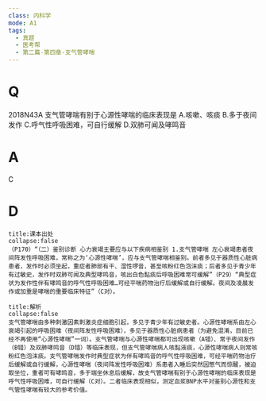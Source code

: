 ```yaml
---
class: 内科学
mode: A1
tags:
  - 真题
  - 医考帮
  - 第二篇-第四章-支气管哮喘
---
```


# Q
2018N43A 支气管哮喘有别于心源性哮喘的临床表现是
A.咳嗽、咳痰
B.多于夜间发作
C.呼气性呼吸困难，可自行缓解
D.双肺可闻及哮鸣音

# A
C
# D
```ad-note
title:课本出处
collapse:false
（P170）“（二）鉴别诊断 心力衰竭主要应与以下疾病相鉴别 1.支气管哮喘 左心衰竭患者夜间阵发性呼吸困难，常称之为‘心源性哮喘’，应与支气管哮喘相鉴别。前者多见于器质性心脏病患者，发作时必须坐起，重症者肺部有干、湿性啰音，甚至咳粉红色泡沫痰；后者多见于青少年有过敏史，发作时双肺可闻及典型哮鸣音，咳出白色黏痰后呼吸困难常可缓解”（P29）“典型症状为发作性伴有哮鸣音的呼气性呼吸困难…可经平喘药物治疗后缓解或自行缓解。夜间及凌晨发作或加重是哮喘的重要临床特征”（C对）。
```

```ad-summary
title:解析
collapse:false
支气管哮喘由多种刺激因素刺激炎症细胞引起，多见于青少年有过敏史者。心源性哮喘系由左心衰竭引起的呼吸困难（夜间阵发性呼吸困难），多见于器质性心脏病患者（为避免混淆，目前已经不再使用“心源性哮喘”一词）。支气管哮喘与心源性哮喘都可出现咳嗽（A错）、常于夜间发作（B错）及双肺哮鸣音（D错）等临床表现，但支气管哮喘病人咳黏液痰，心源性哮喘病人则常咳粉红色泡沫痰。支气管哮喘发作时典型症状为伴有哮鸣音的呼气性呼吸困难，可经平喘药物治疗后缓解或自行缓解，心源性哮喘（夜间阵发性呼吸困难）系患者入睡后突然因憋气而惊醒，被迫取坐位，重者可有哮鸣音，多于端坐休息后缓解，故支气管哮喘有别于心源性哮喘的临床表现是呼气性呼吸困难，可自行缓解（C对）。二者临床表现相似，测定血浆BNP水平对鉴别心源性和支气管性哮喘有较大的参考价值。
```

